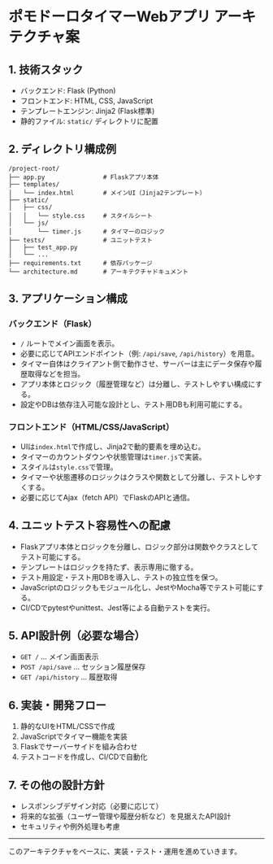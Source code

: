 # ポモドーロタイマーWebアプリ アーキテクチャ案

## 1. 技術スタック
- バックエンド: Flask (Python)
- フロントエンド: HTML, CSS, JavaScript
- テンプレートエンジン: Jinja2 (Flask標準)
- 静的ファイル: `static/` ディレクトリに配置

## 2. ディレクトリ構成例
```
/project-root/
├── app.py                # Flaskアプリ本体
├── templates/
│   └── index.html        # メインUI（Jinja2テンプレート）
├── static/
│   ├── css/
│   │   └── style.css     # スタイルシート
│   └── js/
│       └── timer.js      # タイマーのロジック
├── tests/                # ユニットテスト
│   ├── test_app.py
│   └── ...
├── requirements.txt      # 依存パッケージ
└── architecture.md       # アーキテクチャドキュメント
```

## 3. アプリケーション構成
### バックエンド（Flask）
- `/` ルートでメイン画面を表示。
- 必要に応じてAPIエンドポイント（例: `/api/save`, `/api/history`）を用意。
- タイマー自体はクライアント側で動作させ、サーバーは主にデータ保存や履歴取得などを担当。
- アプリ本体とロジック（履歴管理など）は分離し、テストしやすい構成にする。
- 設定やDBは依存注入可能な設計とし、テスト用DBも利用可能にする。

### フロントエンド（HTML/CSS/JavaScript）
- UIは`index.html`で作成し、Jinja2で動的要素を埋め込む。
- タイマーのカウントダウンや状態管理は`timer.js`で実装。
- スタイルは`style.css`で管理。
- タイマーや状態遷移のロジックはクラスや関数として分離し、テストしやすくする。
- 必要に応じてAjax（fetch API）でFlaskのAPIと通信。

## 4. ユニットテスト容易性への配慮
- Flaskアプリ本体とロジックを分離し、ロジック部分は関数やクラスとしてテスト可能にする。
- テンプレートはロジックを持たず、表示専用に徹する。
- テスト用設定・テスト用DBを導入し、テストの独立性を保つ。
- JavaScriptのロジックもモジュール化し、JestやMocha等でテスト可能にする。
- CI/CDでpytestやunittest、Jest等による自動テストを実行。

## 5. API設計例（必要な場合）
- `GET /` … メイン画面表示
- `POST /api/save` … セッション履歴保存
- `GET /api/history` … 履歴取得

## 6. 実装・開発フロー
1. 静的なUIをHTML/CSSで作成
2. JavaScriptでタイマー機能を実装
3. Flaskでサーバーサイドを組み合わせ
4. テストコードを作成し、CI/CDで自動化

## 7. その他の設計方針
- レスポンシブデザイン対応（必要に応じて）
- 将来的な拡張（ユーザー管理や履歴分析など）を見据えたAPI設計
- セキュリティや例外処理も考慮

---
このアーキテクチャをベースに、実装・テスト・運用を進めていきます。